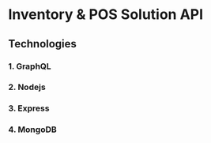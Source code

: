 # Inventory & POS Solution API 

## Technologies
### 1. GraphQL 
### 2. Nodejs
### 3. Express
### 4. MongoDB